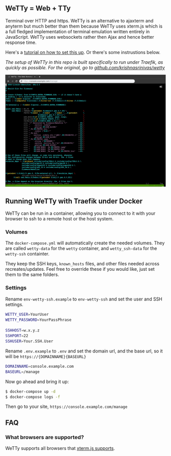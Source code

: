 ## WeTTy = Web + TTy

Terminal over HTTP and https. WeTTy is an alternative to ajaxterm and anyterm
but much better than them because WeTTy uses xterm.js which is a full fledged
implementation of terminal emulation written entirely in JavaScript. WeTTy uses
websockets rather then Ajax and hence better response time.

Here's a [tutorial on how to set this up](https://www.supertechcrew.com/wetty-browser-ssh-terminal/). Or there's some instrustions below.

_The setup of WeTTy in this repo is built specifically to run under Traefik, as quickly as possible. For the original, go to [github.com/krishnasrinivas/wetty](https://github.com/krishnasrinivas/wetty)_

![WeTTy](/terminal.jpg?raw=true)

## Running WeTTy with Traefik under Docker

WeTTy can be run in a container, allowing you to connect to it with your browser to ssh to a remote host or the host system.

### Volumes

The `docker-compose.yml` will automatically create the needed volumes. They are called `wetty-data` for the `wetty` container, and `wetty_ssh-data` for the `wetty-ssh` containter. 

They keep the SSH keys, `known_hosts` files, and other files needed across recreates/updates. Feel free to override these if you would like, just set them to the same folders.

### Settings

Rename `env-wetty-ssh.example` to `env-wetty-ssh` and set the user and SSH settings.

```sh
WETTY_USER=YourUser
WETTY_PASSWORD=YourPassPhrase

SSHHOST=w.x.y.z
SSHPORT=22
SSHUSER=Your.SSH.User
```

Rename `.env.example` to `.env` and set the domain url, and the base url, so it will be `https://{DOMAINNAME}{BASEURL}`

```sh
DOMAINNAME=console.example.com
BASEURL=/manage
```

Now go ahead and bring it up:

```sh
$ docker-compose up -d
$ docker-compose logs -f
```

Then go to your site, `https://console.example.com/manage`

## FAQ

### What browsers are supported?

WeTTy supports all browsers that
[xterm.js supports](https://github.com/xtermjs/xterm.js#browser-support).

